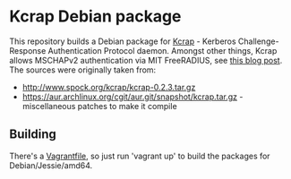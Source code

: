 # Kcrap Debian package

This repository builds a Debian package for [Kcrap](http://www.spock.org/kcrap/) - Kerberos Challenge-Response Authentication Protocol daemon. Amongst other things, Kcrap allows MSCHAPv2 authentication via MIT FreeRADIUS, see [this blog post](https://fuhry.com/blog/2012/01/01/mschapv2-against-mit-kerberos-yes-you-can/). The sources were originally taken from:
* http://www.spock.org/kcrap/kcrap-0.2.3.tar.gz
* https://aur.archlinux.org/cgit/aur.git/snapshot/kcrap.tar.gz - miscellaneous patches to make it compile 

## Building

There's a [Vagrantfile](https://www.vagrantup.com/docs/getting-started/), so just run 'vagrant up' to build the packages for Debian/Jessie/amd64.

